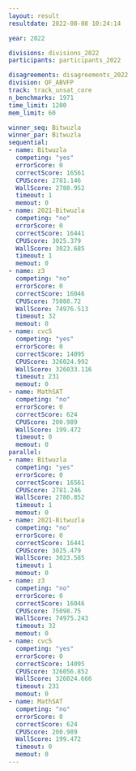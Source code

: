 ```yaml
---
layout: result
resultdate: 2022-08-08 10:24:14

year: 2022

divisions: divisions_2022
participants: participants_2022

disagreements: disagreements_2022
division: QF_ABVFP
track: track_unsat_core
n_benchmarks: 1971
time_limit: 1200
mem_limit: 60

winner_seq: Bitwuzla
winner_par: Bitwuzla
sequential:
- name: Bitwuzla
  competing: "yes"
  errorScore: 0
  correctScore: 16561
  CPUScore: 2781.146
  WallScore: 2780.952
  timeout: 1
  memout: 0
- name: 2021-Bitwuzla
  competing: "no"
  errorScore: 0
  correctScore: 16441
  CPUScore: 3025.379
  WallScore: 3023.685
  timeout: 1
  memout: 0
- name: z3
  competing: "no"
  errorScore: 0
  correctScore: 16046
  CPUScore: 75088.72
  WallScore: 74976.513
  timeout: 32
  memout: 0
- name: cvc5
  competing: "yes"
  errorScore: 0
  correctScore: 14095
  CPUScore: 326024.992
  WallScore: 326033.116
  timeout: 231
  memout: 0
- name: MathSAT
  competing: "no"
  errorScore: 0
  correctScore: 624
  CPUScore: 200.989
  WallScore: 199.472
  timeout: 0
  memout: 0
parallel:
- name: Bitwuzla
  competing: "yes"
  errorScore: 0
  correctScore: 16561
  CPUScore: 2781.246
  WallScore: 2780.852
  timeout: 1
  memout: 0
- name: 2021-Bitwuzla
  competing: "no"
  errorScore: 0
  correctScore: 16441
  CPUScore: 3025.479
  WallScore: 3023.585
  timeout: 1
  memout: 0
- name: z3
  competing: "no"
  errorScore: 0
  correctScore: 16046
  CPUScore: 75098.75
  WallScore: 74975.243
  timeout: 32
  memout: 0
- name: cvc5
  competing: "yes"
  errorScore: 0
  correctScore: 14095
  CPUScore: 326056.852
  WallScore: 326024.666
  timeout: 231
  memout: 0
- name: MathSAT
  competing: "no"
  errorScore: 0
  correctScore: 624
  CPUScore: 200.989
  WallScore: 199.472
  timeout: 0
  memout: 0
---
```

